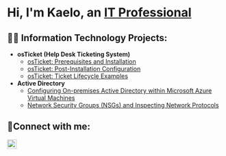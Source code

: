 <h1>Hi, I'm Kaelo, an <a href="https://www.linkedin.com/in/kaelo-sekai">IT Professional</a></h1>

<h2>👨‍💻 Information Technology Projects:</h2>

- <b>osTicket (Help Desk Ticketing System)</b>
  - [osTicket: Prerequisites and Installation](https://github.com/Patrick56-hub/osticket-prereqs)
  - [osTicket: Post-Installation Configuration](https://github.com/Patrick56-hub/post-install-config)
  - [osTicket: Ticket Lifecycle Examples](https://github.com/Patrick56-hub/ticket-lifecycle)
- <b>Active Directory</b>
  - [Configuring On-premises Active Directory within Microsoft Azure Virtual Machines](https://github.com/Patrick56-hub/configure-active-directory)
  - [Network Security Groups (NSGs) and Inspecting Network Protocols](https://github.com/Patrick56-hub/azure-network-protocols)

<h2>🤳Connect with me:</h2>

[<img align="left" alt="kaelo-sekai| LinkedIn" width="22px" src="https://cdn.jsdelivr.net/npm/simple-icons@v3/icons/linkedin.svg" />][linkedin]

[linkedin]: https://linkedin.com/in/kaelo-sekai
